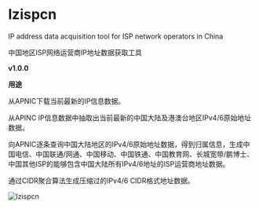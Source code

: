 # lzispcn
IP address data acquisition tool for ISP network operators in China

中国地区ISP网络运营商IP地址数据获取工具

**v1.0.0**

**用途**

从APNIC下载当前最新的IP信息数据。

从APINC IP信息数据中抽取出当前最新的中国大陆及港澳台地区IPv4/6原始地址数据。

向APNIC逐条查询中国大陆地区的IPv4/6原始地址数据，得到归属信息，生成中国电信、中国联通/网通、中国移动、中国铁通、中国教育网、长城宽带/鹏博士、中国其他ISP的能够包含中国大陆所有IPv4/6地址的ISP运营商地址数据。

通过CIDR聚合算法生成压缩过的IPv4/6 CIDR格式地址数据。

![lzispcn](https://user-images.githubusercontent.com/73221087/229587948-7758d3a1-68bd-4cf0-b582-a78a5e8a07e5.jpg)
